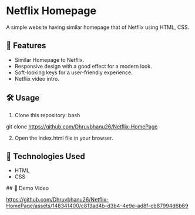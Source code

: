 # Netflix Homepage

A simple website having similar homepage
that of Netflix using  HTML,
CSS.

## 🚀 Features

- Similar Homepage to Netflix.
- Responsive design with a good effect for a modern look.
- Soft-looking keys for a user-friendly experience.
- Netflix video intro.

## 🛠 Usage

1. Clone this repository: 
bash 

git clone https://github.com/Dhruvbhanu26/Netflix-HomePage
   
2. Open the index.html file in your browser.

## 🧰 Technologies Used

- HTML
- CSS

## 🎥 Demo Video

https://github.com/Dhruvbhanu26/Netflix-HomePage/assets/148341400/c813ad4b-d3b4-4e9e-ad8f-cb87994d6b69

